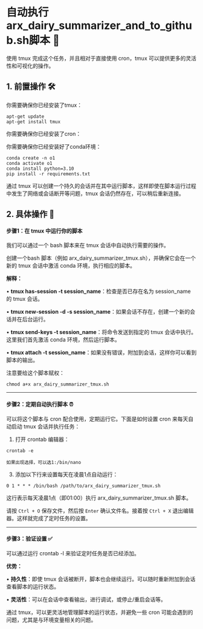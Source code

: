 # 自动执行arx_dairy_summarizer_and_to_github.sh脚本 🎯

使用 tmux 完成这个任务，并且相对于直接使用 cron，tmux 可以提供更多的灵活性和可视化的操作。

## 1. 前置操作 🛠️

你需要确保你已经安装了tmux：

```
apt-get update
apt-get install tmux
```

你需要确保你已经安装了cron：


你需要确保你已经安装好了conda环境：

```
conda create -n o1
conda activate o1
conda install python=3.10
pip install -r requirements.txt
```

通过 tmux 可以创建一个持久的会话并在其中运行脚本，这样即使在脚本运行过程中发生了网络或会话断开等问题，tmux 会话仍然存在，可以稍后重新连接。

## **2. 具体操作** 🚀

#### **步骤1：在 tmux 中运行你的脚本**

我们可以通过一个 bash 脚本来在 tmux 会话中自动执行需要的操作。

创建一个bash 脚本（例如 arx_dairy_summarizer_tmux.sh），并确保它会在一个新的 tmux 会话中激活 conda 环境，执行相应的脚本。

**解释：**

• **tmux has-session -t session_name**：检查是否已存在名为 session_name 的 tmux 会话。

• **tmux new-session -d -s session_name**：如果会话不存在，创建一个新的会话并在后台运行。

• **tmux send-keys -t session_name**：将命令发送到指定的 tmux 会话中执行。这里我们首先激活 conda 环境，然后运行脚本。

• **tmux attach -t session_name**：如果没有错误，附加到会话，这样你可以看到脚本的输出。


注意要给这个脚本赋权：

```
chmod a+x arx_dairy_summarizer_tmux.sh
```

---

#### **步骤2：定期自动执行脚本** ⏰

可以将这个脚本与 cron 配合使用，定期运行它。下面是如何设置 cron 来每天自动启动 tmux 会话并执行任务：

1. 打开 crontab 编辑器：

```
crontab -e
```

    如果出现选择，可以选1:/bin/nano

3. 添加以下行来设置每天在凌晨1点自动运行：

```
0 1 * * * /bin/bash /path/to/arx_dairy_summarizer_tmux.sh
```

这行表示每天凌晨1点（即01:00）执行 arx_dairy_summarizer_tmux.sh 脚本。

请按 `Ctrl + O` 保存文件，然后按 `Enter` 确认文件名。接着按 `Ctrl + X` 退出编辑器。这样就完成了定时任务的设置。

---

#### **步骤3：验证设置** ✅

可以通过运行 crontab -l 来验证定时任务是否已经添加。

**优势：**

• **持久性**：即使 tmux 会话被断开，脚本也会继续运行。可以随时重新附加到会话查看脚本的运行状态。

• **灵活性**：可以在会话中查看输出，进行调试，或停止/重启会话等。

通过 tmux，可以更灵活地管理脚本的运行状态，并避免一些 cron 可能会遇到的问题，尤其是与环境变量相关的问题。
